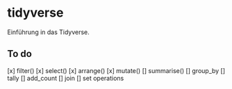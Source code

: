 # tidyverse

Einführung in das Tidyverse.


## To do

[x] filter()
[x] select()
[x] arrange()
[x] mutate()
[] summarise()
  [] group_by
  [] tally
  [] add_count
[] join
[] set operations
